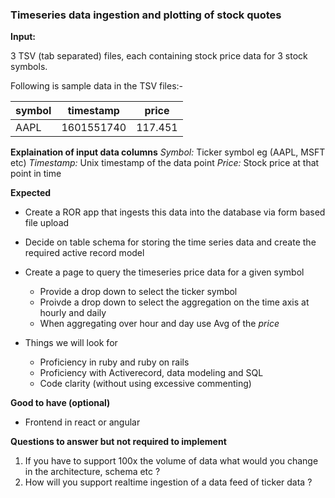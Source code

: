### Timeseries data ingestion and plotting of stock quotes

**Input:**

3 TSV (tab separated) files, each containing stock price data for 3 stock symbols.

Following is sample data in the TSV files:-

|symbol|	timestamp|	price|
|------|-------------|-------|
|AAPL|	1601551740|	117.451|


**Explaination of input data columns**
*Symbol:* Ticker symbol eg (AAPL, MSFT etc)
*Timestamp:* Unix timestamp of the data point
*Price:* Stock price at that point in time

**Expected**

- Create a ROR app that ingests this data into the database via form based file upload
- Decide on table schema for storing the time series data and create the required active record model
- Create a page to query the timeseries price data for a given symbol
    - Provide a drop down to select the ticker symbol
    - Proivde a drop down to select the aggregation on the time axis at hourly and daily
    - When aggregating over hour and day use Avg of the *price*

- Things we will look for
    - Proficiency in ruby and ruby on rails
    - Proficiency with Activerecord, data modeling and SQL
    - Code clarity (without using excessive commenting)

**Good to have (optional)**
- Frontend in react or angular

**Questions to answer but not required to implement**

1. If you have to support 100x the volume of data what would you change in the architecture, schema etc ?
2. How will you support realtime ingestion of a data feed of ticker data ?
